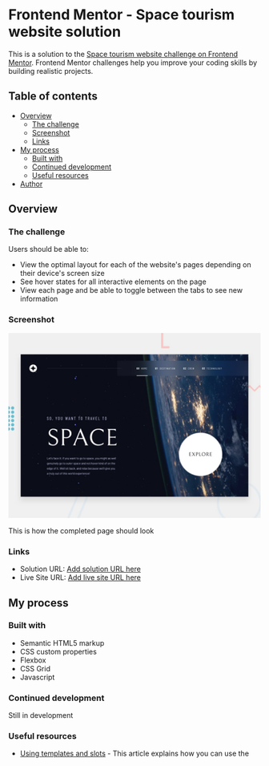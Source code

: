 # Frontend Mentor - Space tourism website solution

This is a solution to the [Space tourism website challenge on Frontend Mentor](https://www.frontendmentor.io/challenges/space-tourism-multipage-website-gRWj1URZ3). Frontend Mentor challenges help you improve your coding skills by building realistic projects. 

## Table of contents

- [Overview](#overview)
  - [The challenge](#the-challenge)
  - [Screenshot](#screenshot)
  - [Links](#links)
- [My process](#my-process)
  - [Built with](#built-with)
  - [Continued development](#continued-development)
  - [Useful resources](#useful-resources)
- [Author](#author)

## Overview

### The challenge

Users should be able to:

- View the optimal layout for each of the website's pages depending on their device's screen size
- See hover states for all interactive elements on the page
- View each page and be able to toggle between the tabs to see new information

### Screenshot

![Vista preliminar de como debe quedar](preview.jpg)

This is how the completed page should look 

### Links

- Solution URL: [Add solution URL here](https://your-solution-url.com)
- Live Site URL: [Add live site URL here](https://your-live-site-url.com)

## My process

### Built with

- Semantic HTML5 markup
- CSS custom properties
- Flexbox
- CSS Grid
- Javascript

### Continued development

Still in development

### Useful resources

- [Using templates and slots](https://developer.mozilla.org/en-US/docs/Web/Web_Components/Using_templates_and_slots) - This article explains how you can use the <template> and <slot> elements to create a flexible template that can then be used to populate the shadow DOM of a web component.

## Author

- Website - [Portfolio](https://joelmiguelvalente.github.io/porfolio/)
- Frontend Mentor - [@joelmiguelvalente](https://www.frontendmentor.io/profile/joelmiguelvalente)
- Discord - [@Miguel92](https://discord.com/users/465203938900049920)
- Linkedin - [@joelmiguelvalente](https://www.linkedin.com/in/joelmiguelvalente)
- Twitter - [@JvalenteM92](https://www.twitter.com/JvalenteM92)
